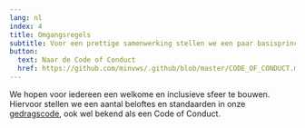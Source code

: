 ```yaml
---
lang: nl
index: 4
title: Omgangsregels
subtitle: Voor een prettige samenwerking stellen we een paar basisprincipes
button:
  text: Naar de Code of Conduct
  href: https://github.com/minvws/.github/blob/master/CODE_OF_CONDUCT.md
---
```

We hopen voor iedereen een welkome en inclusieve sfeer te bouwen. Hiervoor stellen we een aantal beloftes en standaarden in onze [gedragscode](https://nl.wikipedia.org/wiki/Gedragscode), ook wel bekend als een Code of Conduct.
